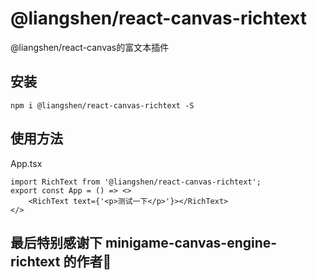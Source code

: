 # @liangshen/react-canvas-richtext

@liangshen/react-canvas的富文本插件

## 安装

```
npm i @liangshen/react-canvas-richtext -S
```

## 使用方法
App.tsx
```tsx
import RichText from '@liangshen/react-canvas-richtext';
export const App = () => <>
    <RichText text={'<p>测试一下</p>'}></RichText>
</>
```

## 最后特别感谢下 minigame-canvas-engine-richtext 的作者🙏


